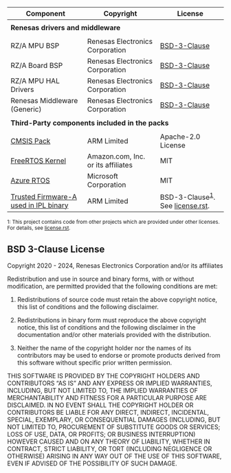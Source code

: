 | Component                                                                                      | Copyright                                                               | License                                                                                                                                  |
|------------------------------------------------------------------------------------------------|-------------------------------------------------------------------------|------------------------------------------------------------------------------------------------------------------------------------------|
|<tr> <td colspan="3"><strong>Renesas drivers and middleware<strong></td></tr>                                                                                                                                                                                                                                        |
| RZ/A MPU BSP                                                                                   | Renesas Electronics Corporation                                         | [BSD-3-Clause](#bsd-3-clause-license)                                                                                                    |
| RZ/A Board BSP                                                                                 | Renesas Electronics Corporation                                         | [BSD-3-Clause](#bsd-3-clause-license)                                                                                                    |
| RZ/A MPU HAL Drivers                                                                           | Renesas Electronics Corporation                                         | [BSD-3-Clause](#bsd-3-clause-license)                                                                                                    |
| Renesas Middleware (Generic)                                                                   | Renesas Electronics Corporation                                         | [BSD-3-Clause](#bsd-3-clause-license)                                                                                                    |
|<tr> <td colspan="3"><strong>Third-Party components included in the packs<strong></td></tr>                                                                                                                                                                                                                          |
| [CMSIS Pack](https://github.com/Open-CMSIS-Pack)                                               | ARM Limited                                                             | Apache-2.0 License                                                                                                                       |
| [FreeRTOS Kernel](https://github.com/renesas/FreeRTOS)                                         | Amazon.com, Inc. or its affiliates                                      | MIT                                                                                                                                      |
| [Azure RTOS](https://github.com/eclipse-threadx)                                               | Microsoft Corporation                                                   | MIT                                                                                                                                      |
| [Trusted Firmware-A used in IPL binary](https://github.com/renesas/rza-initial-program-loader) | ARM Limited                                                             | BSD-3-Clause<sup>[1](#note1)</sup>. See [license.rst](https://github.com/renesas/rza-initial-program-loader/blob/main/docs/license.rst). |

<small id="note1">1: This project contains code from other projects which are provided under other licenses. For details, see [license.rst](https://github.com/renesas/rza-initial-program-loader/blob/main/docs/license.rst).</small>

## BSD 3-Clause License

Copyright 2020 - 2024, Renesas Electronics Corporation and/or its affiliates

Redistribution and use in source and binary forms, with or without
modification, are permitted provided that the following conditions are met:

1. Redistributions of source code must retain the above copyright notice,
this list of conditions and the following disclaimer.

2. Redistributions in binary form must reproduce the above copyright notice,
this list of conditions and the following disclaimer in the documentation and/or
other materials provided with the distribution.

3. Neither the name of the copyright holder nor the names of its contributors
may be used to endorse or promote products derived from this software without
specific prior written permission.

THIS SOFTWARE IS PROVIDED BY THE COPYRIGHT HOLDERS AND CONTRIBUTORS “AS IS”
AND ANY EXPRESS OR IMPLIED WARRANTIES, INCLUDING, BUT NOT LIMITED TO, THE IMPLIED
WARRANTIES OF MERCHANTABILITY AND FITNESS FOR A PARTICULAR PURPOSE ARE DISCLAIMED.
IN NO EVENT SHALL THE COPYRIGHT HOLDER OR CONTRIBUTORS BE LIABLE FOR ANY DIRECT,
INDIRECT, INCIDENTAL, SPECIAL, EXEMPLARY, OR CONSEQUENTIAL DAMAGES (INCLUDING, BUT
NOT LIMITED TO, PROCUREMENT OF SUBSTITUTE GOODS OR SERVICES; LOSS OF USE, DATA,
OR PROFITS; OR BUSINESS INTERRUPTION) HOWEVER CAUSED AND ON ANY THEORY OF LIABILITY,
WHETHER IN CONTRACT, STRICT LIABILITY, OR TORT (INCLUDING NEGLIGENCE OR OTHERWISE)
ARISING IN ANY WAY OUT OF THE USE OF THIS SOFTWARE, EVEN IF ADVISED OF THE POSSIBILITY
OF SUCH DAMAGE.